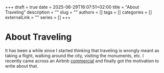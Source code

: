 +++ 
draft = true
date = 2025-06-29T16:07:51+02:00
title = "About Traveling"
description = ""
slug = ""
authors = []
tags = []
categories = []
externalLink = ""
series = []
+++

# About Traveling

It has been a while since I started thinking that traveling is wrongly meant as taking a flight, walking around the city, visiting the monuments, etc.
I recently came across an Airbnb [commercial](https://www.youtube.com/watch?v=pjydd52XNJ0) and finally got the motivation to write about that.
